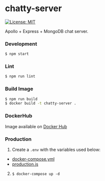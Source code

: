 # chatty-server

[![License: MIT](https://img.shields.io/badge/License-MIT-yellow.svg)](https://opensource.org/licenses/MIT)

Apollo + Express + MongoDB chat server.

### Development

```bash
$ npm start
```

### Lint

```bash
$ npm run lint
```

### Build Image

```bash
$ npm run build 
$ docker build -t chatty-server .
```

### DockerHub

Image available on [Docker Hub](https://hub.docker.com/r/mmontes11/apollo-express-mongo-boilerplate/)

### Production

1. Create a `.env` with the variables used below:
- [docker-compose.yml](https://github.com/mmontes11/apollo-express-mongo-boilerplate/blob/master/docker-compose.yml)
- [production.js](https://github.com/mmontes11/apollo-express-mongo-boilerplate/blob/master/src/config/production.js)

2.  `$ docker-compose up -d`

